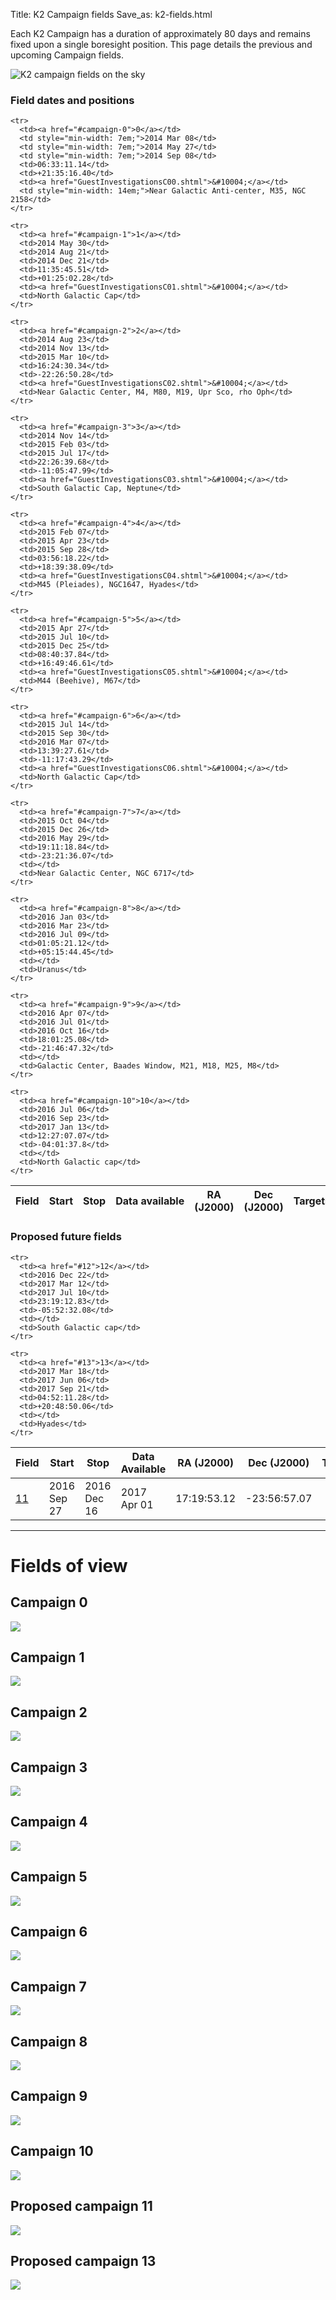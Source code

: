 Title: K2 Campaign fields
Save_as: k2-fields.html

Each K2 Campaign has a duration of approximately 80 days 
and remains fixed upon a single boresight position. 
This page details the previous and upcoming Campaign fields.


![K2 campaign fields on the sky]({filename}/images/k2/CampaignSkyII.png)


<div class="panel panel-primary">
  <div class="panel-heading">
    <h3 class="panel-title">Field dates and positions</h3>
  </div>
  <div class="panel-body">


<table class="table table-striped table-hover">
  <thead>
    <tr>
      <th>Field</th>
      <th>Start</th>
      <th>Stop</th>
      <th>Data&nbsp;available</th>
      <th>RA (J2000)</th>
      <th>Dec (J2000)</th>
      <th>Targets</th>
      <th>Comments</th>
    </tr>
  </thead>

  <tdata>

    <tr>
      <td><a href="#campaign-0">0</a></td>
      <td style="min-width: 7em;">2014 Mar 08</td>
      <td style="min-width: 7em;">2014 May 27</td>
      <td style="min-width: 7em;">2014 Sep 08</td>
      <td>06:33:11.14</td>
      <td>+21:35:16.40</td>
      <td><a href="GuestInvestigationsC00.shtml">&#10004;</a></td>
      <td style="min-width: 14em;">Near Galactic Anti-center, M35, NGC 2158</td>
    </tr>

    <tr>
      <td><a href="#campaign-1">1</a></td>
      <td>2014 May 30</td>
      <td>2014 Aug 21</td>
      <td>2014 Dec 21</td>
      <td>11:35:45.51</td>
      <td>+01:25:02.28</td>
      <td><a href="GuestInvestigationsC01.shtml">&#10004;</a></td>
      <td>North Galactic Cap</td>
    </tr>

    <tr>
      <td><a href="#campaign-2">2</a></td>
      <td>2014 Aug 23</td>
      <td>2014 Nov 13</td>
      <td>2015 Mar 10</td>
      <td>16:24:30.34</td>
      <td>-22:26:50.28</td>
      <td><a href="GuestInvestigationsC02.shtml">&#10004;</a></td>
      <td>Near Galactic Center, M4, M80, M19, Upr Sco, rho Oph</td>
    </tr>

    <tr>
      <td><a href="#campaign-3">3</a></td>
      <td>2014 Nov 14</td>
      <td>2015 Feb 03</td>
      <td>2015 Jul 17</td>
      <td>22:26:39.68</td>
      <td>-11:05:47.99</td>
      <td><a href="GuestInvestigationsC03.shtml">&#10004;</a></td>
      <td>South Galactic Cap, Neptune</td>
    </tr>

    <tr>
      <td><a href="#campaign-4">4</a></td>
      <td>2015 Feb 07</td>
      <td>2015 Apr 23</td>
      <td>2015 Sep 28</td>
      <td>03:56:18.22</td>
      <td>+18:39:38.09</td>
      <td><a href="GuestInvestigationsC04.shtml">&#10004;</a></td>
      <td>M45 (Pleiades), NGC1647, Hyades</td>
    </tr>

    <tr>
      <td><a href="#campaign-5">5</a></td>
      <td>2015 Apr 27</td>
      <td>2015 Jul 10</td>
      <td>2015 Dec 25</td>
      <td>08:40:37.84</td>
      <td>+16:49:46.61</td>
      <td><a href="GuestInvestigationsC05.shtml">&#10004;</a></td>
      <td>M44 (Beehive), M67</td>
    </tr>

    <tr>
      <td><a href="#campaign-6">6</a></td>
      <td>2015 Jul 14</td>
      <td>2015 Sep 30</td>
      <td>2016 Mar 07</td>
      <td>13:39:27.61</td>
      <td>-11:17:43.29</td>
      <td><a href="GuestInvestigationsC06.shtml">&#10004;</a></td>
      <td>North Galactic Cap</td>
    </tr>

    <tr>
      <td><a href="#campaign-7">7</a></td>
      <td>2015 Oct 04</td>
      <td>2015 Dec 26</td>
      <td>2016 May 29</td>
      <td>19:11:18.84</td>
      <td>-23:21:36.07</td>
      <td></td>
      <td>Near Galactic Center, NGC 6717</td>
    </tr>

    <tr>
      <td><a href="#campaign-8">8</a></td>
      <td>2016 Jan 03</td>
      <td>2016 Mar 23</td>
      <td>2016 Jul 09</td>
      <td>01:05:21.12</td>
      <td>+05:15:44.45</td>
      <td></td>
      <td>Uranus</td>
    </tr>

    <tr>
      <td><a href="#campaign-9">9</a></td>
      <td>2016 Apr 07</td>
      <td>2016 Jul 01</td>
      <td>2016 Oct 16</td>
      <td>18:01:25.08</td>
      <td>-21:46:47.32</td>
      <td></td>
      <td>Galactic Center, Baades Window, M21, M18, M25, M8</td>
    </tr>

    <tr>
      <td><a href="#campaign-10">10</a></td>
      <td>2016 Jul 06</td>
      <td>2016 Sep 23</td>
      <td>2017 Jan 13</td>
      <td>12:27:07.07</td>
      <td>-04:01:37.8</td>
      <td></td>
      <td>North Galactic cap</td>
    </tr>

  </tdata>
</table>

  </div>
</div>


<div class="panel panel-primary">
  <div class="panel-heading">
    <h3 class="panel-title">Proposed future fields</h3>
  </div>
  <div class="panel-body">

<table class="table table-striped table-hover">

  <thead>
    <tr>
      <th>Field</th>
      <th>Start</th>
      <th>Stop</th>
      <th>Data Available</th>
      <th>RA (J2000)</th>
      <th>Dec (J2000)</th>
      <th>Targets</th>
      <th>Comments</th>
    </tr>
  </thead>
  
  <tdata>
    <tr>
      <td><a href="#11">11</a></td>
      <td>2016 Sep 27</td>
      <td>2016 Dec 16</td>
      <td>2017 Apr 01</td>
      <td>17:19:53.12</td>
      <td>-23:56:57.07</td>
      <td></td>
      <td>Galactic Center</td>
    </tr>

    <tr>
      <td><a href="#12">12</a></td>
      <td>2016 Dec 22</td>
      <td>2017 Mar 12</td>
      <td>2017 Jul 10</td>
      <td>23:19:12.83</td>
      <td>-05:52:32.08</td>
      <td></td>
      <td>South Galactic cap</td>
    </tr>

    <tr>
      <td><a href="#13">13</a></td>
      <td>2017 Mar 18</td>
      <td>2017 Jun 06</td>
      <td>2017 Sep 21</td>
      <td>04:52:11.28</td>
      <td>+20:48:50.06</td>
      <td></td>
      <td>Hyades</td>
    </tr>
  </tdata>
</table>

  </div>
</div>

<hr/>

# Fields of view

## Campaign 0

<img class="img-responsive" style="min-width:97%;" src="http://keplerscience.arc.nasa.gov/K2/images/Field0/field0-final.png">

## Campaign 1

<img class="img-responsive" style="min-width:97%;" src="http://keplerscience.arc.nasa.gov/K2/images/Field1/field1-final.png">

## Campaign 2

<img class="img-responsive" style="min-width:97%;" src="http://keplerscience.arc.nasa.gov/K2/images/Field2/field2-final.png">

## Campaign 3

<img class="img-responsive" style="min-width:97%;" src="http://keplerscience.arc.nasa.gov/K2/images/Field3/field3-final.png">

## Campaign 4

<img class="img-responsive" style="min-width:97%;" src="http://keplerscience.arc.nasa.gov/K2/images/Field4/field4-final.png">

## Campaign 5

<img class="img-responsive" style="min-width:97%;" src="http://keplerscience.arc.nasa.gov/K2/images/Field5/field5-final.png">

## Campaign 6

<img class="img-responsive" style="min-width:97%;" src="http://keplerscience.arc.nasa.gov/K2/images/Field6/field6-final.png">

## Campaign 7

<img class="img-responsive" style="min-width:97%;" src="http://keplerscience.arc.nasa.gov/K2/images/Field7/field7-final.png">

## Campaign 8

<img class="img-responsive" style="min-width:97%;" src="http://keplerscience.arc.nasa.gov/K2/images/Field8/field8-final.png">

## Campaign 9

<img class="img-responsive" style="min-width:97%;" src="http://keplerscience.arc.nasa.gov/K2/images/Field9/field9-final.png">

## Campaign 10

<img class="img-responsive" style="min-width:97%;" src="http://keplerscience.arc.nasa.gov/K2/images/Field10/field10-final.png">

## Proposed campaign 11

<img class="img-responsive" style="min-width:97%;" src="http://keplerscience.arc.nasa.gov/K2/images/Field11/propField11.png">

## Proposed campaign 13

<img class="img-responsive" style="min-width:97%;" src="http://keplerscience.arc.nasa.gov/K2/images/Field13/propField13.png">
